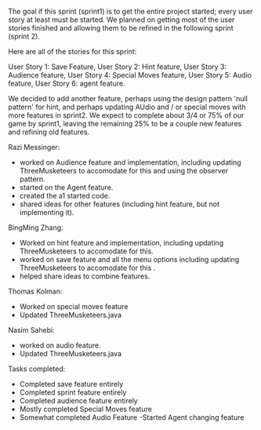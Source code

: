 
The goal if this sprint (sprint1) is to get the entire project started; every user story at least must be started.
We planned on getting most of the user stories finished and allowing them to be refined in the following sprint (sprint 2).

Here are all of the stories for this sprint:

User Story 1: Save Feature,
User Story 2: Hint feature,
User Story 3: Audience feature,
User Story 4: Special Moves feature,
User Story 5: Audio feature,
User Story 6: agent feature.

We decided to add another feature, perhaps using the design pattern 'null pattern' for hint, and perhaps updating AUdio and / or special moves 
with more features in sprint2. We expect to complete about 3/4 or 75% of our game by sprint1, leaving the remaining 25% to be a couple new features
and refining old features.

Razi Messinger: 
- worked on Audience feature and implementation, including updating ThreeMusketeers to accomodate for this and using the observer pattern.
- started on the Agent feature. 
- created the a1 started code.
- shared ideas for other features (including hint feature, but not implementing it).


BingMing Zhang:
- Worked on hint feature and implementation, including updating ThreeMusketeers to accomodate for this.
- worked on save feature and all the menu options including updating ThreeMusketeers to accomodate for this .
- helped share ideas to combine features.

Thomas Kolman:
- Worked on special moves feature
- Updated ThreeMusketeers.java


Nasim Sahebi:
- worked on audio feature.
- Updated ThreeMusketeers.java


Tasks completed:

- Completed save feature entirely
- Completed sprint feature entirely
- Completed audience feature entirely
- Mostly completed Special Moves feature
- Somewhat completed Audio Feature
-Started Agent changing feature

